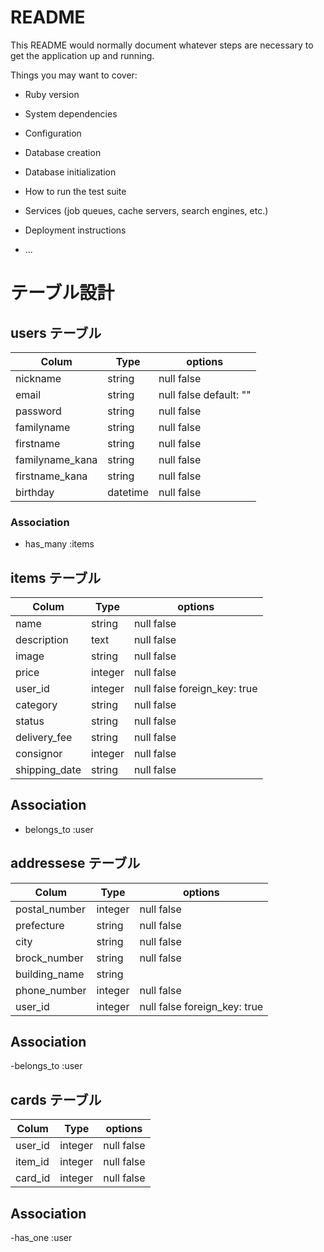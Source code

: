 # README

This README would normally document whatever steps are necessary to get the
application up and running.

Things you may want to cover:

* Ruby version

* System dependencies

* Configuration

* Database creation

* Database initialization

* How to run the test suite

* Services (job queues, cache servers, search engines, etc.)

* Deployment instructions

* ...

# テーブル設計

## users テーブル

| Colum           | Type     | options      |
|-----------------|----------|--------------|
| nickname        | string   | null false   |
| email           | string   | null false default: "" |
| password        | string   | null false   |
| familyname      | string   | null false   |
| firstname       | string   | null false   |
| familyname_kana | string   | null false   |
| firstname_kana  | string   | null false   |
| birthday        | datetime | null false   |

### Association
- has_many :items

## items テーブル

| Colum         | Type    | options       |
|---------------|---------|---------------|
| name          | string  | null false    |
| description   | text    | null false    |
| image         | string  | null false    |
| price         | integer | null false    |
| user_id       | integer | null false  foreign_key: true |
| category      | string  | null false    |
| status        | string   | null false   |
| delivery_fee  | string   | null false   |
| consignor     | integer  | null false   |
| shipping_date | string   | null false   |

## Association
- belongs_to :user

## addressese テーブル

| Colum           | Type     | options      |
|-----------------|----------|--------------|
| postal_number   | integer  | null false   |
| prefecture      | string   | null false   |
| city            | string   | null false   |
| brock_number    | string   | null false   |
| building_name   | string   |              |
| phone_number    | integer  | null false   |
| user_id         | integer  | null false  foreign_key: true |

## Association
-belongs_to :user

## cards テーブル

| Colum     | Type    | options    |
|-----------|---------|------------|
| user_id   | integer | null false |
| item_id   | integer | null false |
| card_id   | integer | null false |

## Association
-has_one :user
